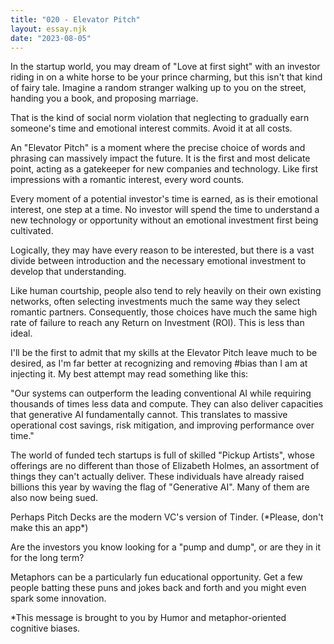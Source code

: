 ```yaml
---
title: "020 - Elevator Pitch"
layout: essay.njk
date: "2023-08-05"
---
```


In the startup world, you may dream of "Love at first sight" with an investor riding in on a white horse to be your prince charming, but this isn't that kind of fairy tale. Imagine a random stranger walking up to you on the street, handing you a book, and proposing marriage.

That is the kind of social norm violation that neglecting to gradually earn someone's time and emotional interest commits. Avoid it at all costs.

An "Elevator Pitch" is a moment where the precise choice of words and phrasing can massively impact the future. It is the first and most delicate point, acting as a gatekeeper for new companies and technology. Like first impressions with a romantic interest, every word counts.

Every moment of a potential investor's time is earned, as is their emotional interest, one step at a time. No investor will spend the time to understand a new technology or opportunity without an emotional investment first being cultivated.

Logically, they may have every reason to be interested, but there is a vast divide between introduction and the necessary emotional investment to develop that understanding.

Like human courtship, people also tend to rely heavily on their own existing networks, often selecting investments much the same way they select romantic partners. Consequently, those choices have much the same high rate of failure to reach any Return on Investment (ROI). This is less than ideal.

I'll be the first to admit that my skills at the Elevator Pitch leave much to be desired, as I'm far better at recognizing and removing #bias than I am at injecting it. My best attempt may read something like this:

"Our systems can outperform the leading conventional AI while requiring thousands of times less data and compute. They can also deliver capacities that generative AI fundamentally cannot. This translates to massive operational cost savings, risk mitigation, and improving performance over time."

The world of funded tech startups is full of skilled "Pickup Artists", whose offerings are no different than those of Elizabeth Holmes, an assortment of things they can't actually deliver. These individuals have already raised billions this year by waving the flag of "Generative AI". Many of them are also now being sued.

Perhaps Pitch Decks are the modern VC's version of Tinder. (\*Please, don't make this an app\*)

Are the investors you know looking for a "pump and dump", or are they in it for the long term?

Metaphors can be a particularly fun educational opportunity. Get a few people batting these puns and jokes back and forth and you might even spark some innovation.

\*This message is brought to you by Humor and metaphor-oriented cognitive biases.